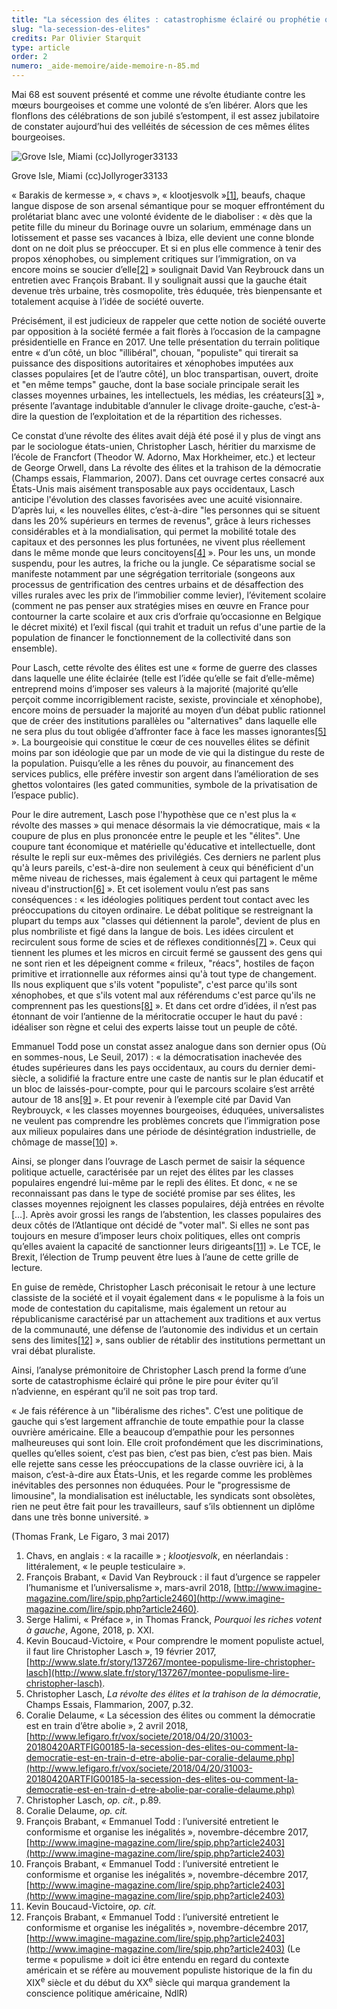 ```yaml
---
title: "La sécession des élites : catastrophisme éclairé ou prophétie qui s’autoréalise ?"
slug: "la-secession-des-elites"
credits: Par Olivier Starquit
type: article
order: 2
numero: _aide-memoire/aide-memoire-n-85.md
---
```


<span class="chapeau">Mai 68 est souvent présenté et comme une révolte étudiante contre les mœurs bourgeoises et comme une volonté de s’en libérer. Alors que les flonflons des célébrations de son jubilé s’estompent, il est assez jubilatoire de constater aujourd’hui des velléités de sécession de ces mêmes élites bourgeoises.</span>

![Grove Isle, Miami (cc)Jollyroger33133](/assets/uploads/Grove_Isle_Miami_Florida_01.jpg)

<span class="img-copyright">Grove Isle, Miami (cc)Jollyroger33133</span>

« Barakis de kermesse », « chavs », « klootjesvolk »[[1]](#footnote-1), beaufs, chaque langue dispose de son arsenal sémantique pour se moquer effrontément du prolétariat blanc avec une volonté évidente de le diaboliser&nbsp;: « dès que la petite fille du mineur du Borinage ouvre un solarium, emménage dans un lotissement et passe ses vacances à Ibiza, elle devient une conne blonde dont on ne doit plus se préoccuper. Et si en plus elle commence à tenir des propos xénophobes, ou simplement critiques sur l’immigration, on va encore moins se soucier d’elle[[2]](#footnote-2) » soulignait David Van Reybrouck dans un entretien avec François Brabant. Il y soulignait aussi que la gauche était devenue très urbaine, très cosmopolite, très éduquée, très bienpensante et totalement acquise à l’idée de société ouverte.

Précisément, il est judicieux de rappeler que cette notion de société ouverte par opposition à la société fermée a fait florès à l’occasion de la campagne présidentielle en France en 2017. Une telle présentation du terrain politique entre « d’un côté, un bloc "illibéral", chouan, "populiste" qui tirerait sa puissance des dispositions autoritaires et xénophobes imputées aux classes populaires [et de l’autre côté], un bloc transpartisan, ouvert, droite et "en même temps" gauche, dont la base sociale principale serait les classes moyennes urbaines, les intellectuels, les médias, les créateurs[[3]](#footnote-3) »,  présente l’avantage indubitable d’annuler le clivage droite-gauche, c’est-à-dire la question de l’exploitation et de la répartition des richesses.

Ce constat d’une révolte des élites avait déjà été posé il y plus de vingt ans par le sociologue états-unien, Christopher Lasch, héritier du marxisme de l’école de Francfort (Theodor W. Adorno, Max Horkheimer, etc.) et lecteur de George Orwell, dans La révolte des élites et la trahison de la démocratie (Champs essais, Flammarion, 2007). Dans cet ouvrage certes consacré aux États-Unis mais aisément transposable aux pays occidentaux, Lasch anticipe l'évolution des classes favorisées avec une acuité visionnaire. D’après lui, « les nouvelles élites, c’est-à-dire "les personnes qui se situent dans les 20% supérieurs en termes de revenus", grâce à leurs richesses considérables et à la mondialisation, qui permet la mobilité totale des capitaux et des personnes les plus fortunées, ne vivent plus réellement dans le même monde que leurs concitoyens[[4]](#footnote-4) ». Pour les uns, un monde suspendu, pour les autres, la friche ou la jungle. Ce séparatisme social se manifeste notamment par une ségrégation territoriale (songeons aux processus de gentrification des centres urbains et de désaffection des villes rurales avec les prix de l’immobilier comme levier), l’évitement scolaire (comment ne pas penser aux stratégies mises en œuvre en France pour contourner la carte scolaire et aux cris d’orfraie qu’occasionne en Belgique le décret mixité) et l’exil fiscal (qui trahit et traduit un refus d'une partie de la population de financer le fonctionnement de la collectivité dans son ensemble).

Pour Lasch, cette révolte des élites est une « forme de guerre des classes dans laquelle une élite éclairée (telle est l’idée qu’elle se fait d’elle-même) entreprend moins d’imposer ses valeurs à la majorité (majorité qu’elle perçoit comme incorrigiblement raciste, sexiste, provinciale et xénophobe), encore moins de persuader la majorité au moyen d’un débat public rationnel que de créer des institutions parallèles ou "alternatives" dans laquelle elle ne sera plus du tout obligée d’affronter face à face les masses ignorantes[[5]](#footnote-5) ». La bourgeoisie qui constitue le cœur de ces nouvelles élites se définit moins par son idéologie que par un mode de vie qui la distingue du reste de la population. Puisqu’elle a les rênes du pouvoir, au financement des services publics, elle préfère investir son argent dans l’amélioration de ses ghettos volontaires (les gated communities, symbole de la privatisation de l’espace public).

Pour le dire autrement, Lasch pose l'hypothèse que ce n'est plus la « révolte des masses » qui menace désormais la vie démocratique, mais « la coupure de plus en plus prononcée entre le peuple et les "élites". Une coupure tant économique et matérielle qu'éducative et intellectuelle, dont résulte le repli sur eux-mêmes des privilégiés. Ces derniers ne parlent plus qu'à leurs pareils, c'est-à-dire non seulement à ceux qui bénéficient d'un même niveau de richesses, mais également à ceux qui partagent le même niveau d'instruction[[6]](#footnote-6) ». Et cet isolement voulu n’est pas sans conséquences&nbsp;: « les idéologies politiques perdent tout contact avec les préoccupations du citoyen ordinaire. Le débat politique se restreignant la plupart du temps aux "classes qui détiennent la parole", devient de plus en plus nombriliste et figé dans la langue de bois. Les idées circulent et recirculent sous forme de scies et de réflexes conditionnés[[7]](#footnote-7) ». Ceux qui tiennent les plumes et les micros en circuit fermé se gaussent des gens qui ne sont rien et les dépeignent comme « frileux, "réacs", hostiles de façon primitive et irrationnelle aux réformes ainsi qu'à tout type de changement. Ils nous expliquent que s'ils votent "populiste", c'est parce qu'ils sont xénophobes, et que s'ils votent mal aux référendums c'est parce qu'ils ne comprennent pas les questions[[8]](#footnote-8) ». Et dans cet ordre d’idées, il n’est pas étonnant de voir l’antienne de la méritocratie occuper le haut du pavé&nbsp;: idéaliser son règne et celui des experts laisse tout un peuple de côté.

Emmanuel Todd pose un constat assez analogue dans son dernier opus (Où en sommes-nous, Le Seuil, 2017)&nbsp;: « la démocratisation inachevée des études supérieures dans les pays occidentaux, au cours du dernier demi-siècle, a solidifié la fracture entre une caste de nantis sur le plan éducatif et un bloc de laissés-pour-compte, pour qui le parcours scolaire s’est arrêté autour de 18 ans[[9]](#footnote-9) ». Et pour revenir à l’exemple cité par David Van Reybrouyck, « les classes moyennes bourgeoises, éduquées, universalistes ne veulent pas comprendre les problèmes concrets que l’immigration pose aux milieux populaires dans une période de désintégration industrielle, de chômage de masse[[10]](#footnote-10) ».

Ainsi, se plonger dans l’ouvrage de Lasch permet de saisir la séquence politique actuelle, caractérisée par un rejet des élites par les classes populaires engendré lui-même par le repli des élites. Et donc, « ne se reconnaissant pas dans le type de société promise par ses élites, les classes moyennes rejoignent les classes populaires, déjà entrées en révolte […]. Après avoir grossi les rangs de l’abstention, les classes populaires des deux côtés de l’Atlantique ont décidé de "voter mal". Si elles ne sont pas toujours en mesure d’imposer leurs choix politiques, elles ont compris qu’elles avaient la capacité de sanctionner leurs dirigeants[[11]](#footnote-11) ». Le TCE, le Brexit, l’élection de Trump peuvent être lues à l’aune de cette grille de lecture.

En guise de remède, Christopher Lasch préconisait le retour à une lecture classiste de la société et il voyait également dans « le populisme à la fois un mode de contestation du capitalisme, mais également un retour au républicanisme caractérisé par un attachement aux traditions et aux vertus de la communauté, une défense de l’autonomie des individus et un certain sens des limites[[12]](#footnote-12) », sans oublier de rétablir des institutions permettant un vrai débat pluraliste.

Ainsi, l’analyse prémonitoire de Christopher Lasch prend la forme d’une sorte de catastrophisme éclairé qui prône le pire pour éviter qu’il n’advienne, en espérant qu’il ne soit pas trop tard.

« Je fais référence à un "libéralisme des riches". C’est une politique de gauche qui s’est largement affranchie de toute empathie pour la classe ouvrière américaine. Elle a beaucoup d’empathie pour les personnes malheureuses qui sont loin. Elle croit profondément que les discriminations, quelles qu’elles soient, c’est pas bien, c’est pas bien, c’est pas bien. Mais elle rejette sans cesse les préoccupations de la classe ouvrière ici, à la maison, c’est-à-dire aux États-Unis, et les regarde comme les problèmes inévitables des personnes non éduquées. Pour le "progressisme de limousine", la mondialisation est inéluctable, les syndicats sont obsolètes, rien ne peut être fait pour les travailleurs, sauf s’ils obtiennent un diplôme dans une très bonne université. »

 (Thomas Frank, Le Figaro, 3 mai 2017)

1. Chavs, en anglais&nbsp;: « la racaille » ; _klootjesvolk_, en néerlandais&nbsp;: littéralement, « le peuple testiculaire ».
2. François Brabant, « David Van Reybrouck&nbsp;: il faut d’urgence se rappeler l’humanisme et l’universalisme », mars-avril 2018, [http://www.imagine-magazine.com/lire/spip.php?article2460](http://www.imagine-magazine.com/lire/spip.php?article2460).
3. Serge Halimi, « Préface », in Thomas Franck, _Pourquoi les riches votent à gauche_, Agone, 2018, p. XXI.
4. Kevin Boucaud-Victoire, « Pour comprendre le moment populiste actuel, il faut lire Christopher Lasch », 19 février 2017, [http://www.slate.fr/story/137267/montee-populisme-lire-christopher-lasch](http://www.slate.fr/story/137267/montee-populisme-lire-christopher-lasch).
5. Christopher Lasch, _La révolte des élites et la trahison de la démocratie_, Champs Essais, Flammarion, 2007, p.32.
6. Coralie Delaume, « La sécession des élites ou comment la démocratie est en train d’être abolie », 2 avril 2018, [http://www.lefigaro.fr/vox/societe/2018/04/20/31003-20180420ARTFIG00185-la-secession-des-elites-ou-comment-la-democratie-est-en-train-d-etre-abolie-par-coralie-delaume.php](http://www.lefigaro.fr/vox/societe/2018/04/20/31003-20180420ARTFIG00185-la-secession-des-elites-ou-comment-la-democratie-est-en-train-d-etre-abolie-par-coralie-delaume.php)
7. Christopher Lasch, _op. cit._, p.89.
8. Coralie Delaume, _op. cit._
9. François Brabant, « Emmanuel Todd&nbsp;: l’université entretient le conformisme et organise les inégalités », novembre-décembre 2017, [http://www.imagine-magazine.com/lire/spip.php?article2403](http://www.imagine-magazine.com/lire/spip.php?article2403)
10. François Brabant, « Emmanuel Todd&nbsp;: l’université entretient le conformisme et organise les inégalités », novembre-décembre 2017, [http://www.imagine-magazine.com/lire/spip.php?article2403](http://www.imagine-magazine.com/lire/spip.php?article2403)
11. Kevin Boucaud-Victoire, _op. cit._
12. François Brabant, « Emmanuel Todd&nbsp;: l’université entretient le conformisme et organise les inégalités », novembre-décembre 2017, [http://www.imagine-magazine.com/lire/spip.php?article2403](http://www.imagine-magazine.com/lire/spip.php?article2403) (Le terme « populisme » doit ici être entendu en regard du contexte américain et se réfère au mouvement populiste historique de la fin du XIX<sup>e</sup> siècle et du début du XX<sup>e</sup> siècle qui marqua grandement la conscience politique américaine, NdlR)